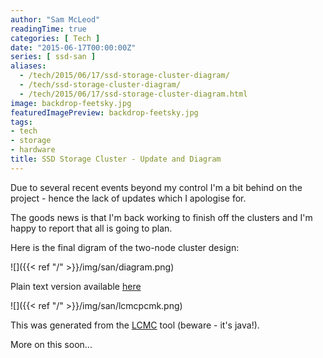 ```yaml
---
author: "Sam McLeod"
readingTime: true
categories: [ Tech ]
date: "2015-06-17T00:00:00Z"
series: [ ssd-san ]
aliases:
  - /tech/2015/06/17/ssd-storage-cluster-diagram/
  - /tech/ssd-storage-cluster-diagram/
  - /tech/2015/06/17/ssd-storage-cluster-diagram.html
image: backdrop-feetsky.jpg
featuredImagePreview: backdrop-feetsky.jpg
tags:
- tech
- storage
- hardware
title: SSD Storage Cluster - Update and Diagram
---
```


Due to several recent events beyond my control I'm a bit behind on the project - hence the lack of updates which I apologise for.

The goods news is that I'm back working to finish off the clusters and I'm happy to report that all is going to plan.

Here is the final digram of the two-node cluster design:

![]({{< ref "/" >}}/img/san/diagram.png)

Plain text version available [here](https://gist.github.com/sammcj/0503007ceb5038a0de3c)

![]({{< ref "/" >}}/img/san/lcmcpcmk.png)

This was generated from the [LCMC](http://github.com/rasto/lcmc) tool (beware - it's java!).

More on this soon...
